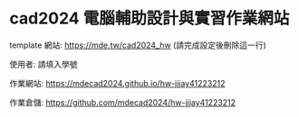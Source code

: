 # cad2024 電腦輔助設計與實習作業網站

template 網站: https://mde.tw/cad2024_hw (請完成設定後刪除這一行)

使用者: 請填入學號

作業網站: https://mdecad2024.github.io/hw-jjjay41223212

作業倉儲: https://github.com/mdecad2024/hw-jjjay41223212

